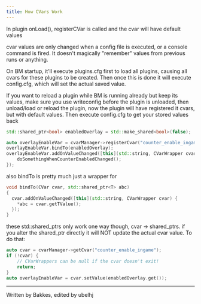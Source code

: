 ```yaml
---
title: How CVars Work
---
```


In plugin onLoad(), registerCVar is called and the cvar will have default values

cvar values are only changed when a config file is executed, or a console command is fired. It doesn't magically "remember" values from previous runs or anything.

On BM startup, it'll execute plugins.cfg first to load all plugins, causing all cvars for these plugins to be created. Then once this is done it will execute config.cfg, which will set the actual saved value.

If you want to reload a plugin while BM is running already but keep its values, make sure you use writeconfig before the plugin is unloaded, then unload/load or reload the plugin, now the plugin will have registered it cvars, but with default values. Then execute config.cfg to get your stored values back

```cpp
std::shared_ptr<bool> enabledOverlay = std::make_shared<bool>(false);

auto overlayEnableVar = cvarManager->registerCvar("counter_enable_ingame", "0", "enables in game overlay");
overlayEnableVar.bindTo(enabledOverlay);
overlayEnableVar.addOnValueChanged([this](std::string, CVarWrapper cvar) {
    doSomethingWhenCounterEnabledChanged();
});
```

also bindTo is pretty much just a wrapper for
```cpp
void bindTo(CVar cvar, std::shared_ptr<T> abc)
{
  cvar.addOnValueChanged([this](std::string, CVarWrapper cvar) {
    *abc = cvar.getTValue();
  });
}
```

these std::shared_ptrs only work one way though, cvar -> shared_ptrs. if you alter the shared_ptr directly it will NOT update the actual cvar value. To do that:
```cpp
auto cvar = cvarManager->getCvar("counter_enable_ingame");
if (!cvar) {
    // CVarWrappers can be null if the cvar doesn't exit!
    return;
}
auto overlayEnableVar = cvar.setValue(enabledOverlay.get());
```
--- 
Written by Bakkes, edited by ubelhj